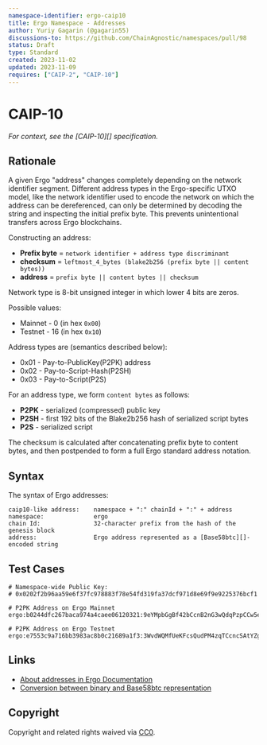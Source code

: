 ```yaml
---
namespace-identifier: ergo-caip10
title: Ergo Namespace - Addresses
author: Yuriy Gagarin (@gagarin55)
discussions-to: https://github.com/ChainAgnostic/namespaces/pull/98
status: Draft
type: Standard
created: 2023-11-02
updated: 2023-11-09
requires: ["CAIP-2", "CAIP-10"]
---
```


# CAIP-10

*For context, see the [CAIP-10][] specification.*

## Rationale

A given Ergo "address" changes completely depending on the network identifier segment.
Different address types in the Ergo-specific UTXO model, like the network identifier used to encode the network on which the address can be dereferenced, can only be determined by decoding the string and inspecting the initial prefix byte.
This prevents unintentional transfers across Ergo blockchains.

Constructing an address:

- **Prefix byte** = `network identifier + address type discriminant`
- **checksum** = `leftmost_4_bytes (blake2b256 (prefix byte || content bytes))`
- **address** = `prefix byte || content bytes || checksum`

Network type is 8-bit unsigned integer in which lower 4 bits are zeros.

Possible values:
* Mainnet - 0 (in hex `0x00`)
* Testnet - 16 (in hex `0x10`)


Address types are (semantics described below):

* 0x01 - Pay-to-PublicKey(P2PK) address
* 0x02 - Pay-to-Script-Hash(P2SH)
* 0x03 - Pay-to-Script(P2S)

For an address type, we form `content bytes` as follows:

- **P2PK** - serialized (compressed) public key
- **P2SH** - first 192 bits of the Blake2b256 hash of serialized script bytes
- **P2S** - serialized script

The checksum is calculated after concatenating prefix byte to content bytes, and then postpended to form a full Ergo standard address notation.

## Syntax

The syntax of Ergo addresses:

```
caip10-like address:    namespace + ":" chainId + ":" + address
namespace:              ergo
chain Id:               32-character prefix from the hash of the genesis block 
address:                Ergo address represented as a [Base58btc][]-encoded string
```



## Test Cases

```
# Namespace-wide Public Key:
# 0x0202f2b96aa59e6f37fc978883f78e54fd319fa37dcf971d8e69f9e9225376bcf1

# P2PK Address on Ergo Mainnet
ergo:b0244dfc267baca974a4caee06120321:9eYMpbGgBf42bCcnB2nG3wQdqPzpCCw5eB1YaWUUen9uCaW3wwm

# P2PK Address on Ergo Testnet
ergo:e7553c9a716bb3983ac8b0c21689a1f3:3WvdWQMfUeKFcsQudPM4zqTCcncSAtYZgi96Vr3zLJqYQVn2qmaw
```

## Links

- [About addresses in Ergo Documentation][address format]
- [Conversion between binary and Base58btc representation][base58btc]

[address format]: https://docs.ergoplatform.com/dev/wallet/address/address_types
[base58btc]: https://en.bitcoin.it/wiki/Base58Check_encoding#Base58_symbol_chart
[blake2b256]: https://datatracker.ietf.org/doc/html/rfc7693#section-4

## Copyright

Copyright and related rights waived via
[CC0](https://creativecommons.org/publicdomain/zero/1.0/).
